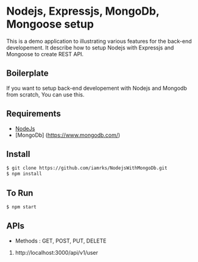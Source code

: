 # Nodejs, Expressjs, MongoDb, Mongoose setup

This is a demo application to illustrating various features for the back-end developement. It describe how to setup Nodejs with Expressjs and Mongoose to create REST API.

## Boilerplate

If you want to setup back-end developement with Nodejs and Mongodb from scratch, You can use this.

## Requirements

* [NodeJs](http://nodejs.org)
* [MongoDb] (https://www.mongodb.com/)

## Install

```sh
$ git clone https://github.com/iamrks/NodejsWithMongoDb.git
$ npm install
```

## To Run
```sh
$ npm start
```

## APIs
* Methods : GET, POST, PUT, DELETE
1. http://localhost:3000/api/v1/user
    